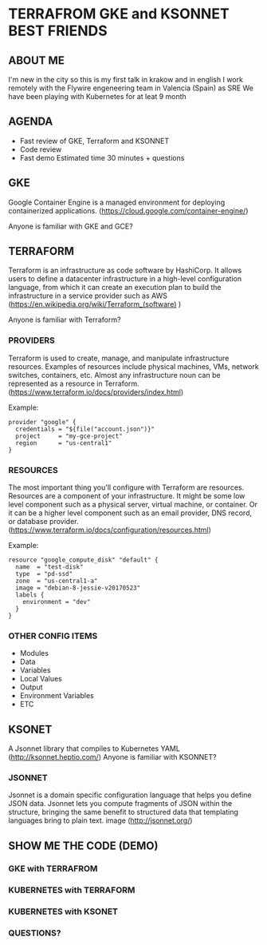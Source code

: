 # TERRAFROM GKE and KSONNET BEST FRIENDS

## ABOUT ME

I'm new in the city so this is my first talk in krakow and in english
I work remotely with the Flywire engeneering team in Valencia (Spain) as SRE 
We have been playing with Kubernetes for at leat 9 month

## AGENDA

* Fast review of GKE, Terraform and KSONNET 
* Code review 
* Fast demo 
Estimated time 30 minutes + questions 

## GKE

Google Container Engine is a managed environment for deploying containerized applications. 
(https://cloud.google.com/container-engine/)

Anyone is familiar with GKE and GCE? 

## TERRAFORM

Terraform is an infrastructure as code software by HashiCorp. It allows users to define a datacenter infrastructure in a high-level configuration language, from which it can create an execution plan to build the infrastructure in a service provider such as AWS
(https://en.wikipedia.org/wiki/Terraform_(software) )

Anyone is familiar with Terraform? 

### PROVIDERS

Terraform is used to create, manage, and manipulate infrastructure resources.
Examples of resources include physical machines, VMs, network switches, containers, etc. 
Almost any infrastructure noun can be represented as a resource in Terraform.
(https://www.terraform.io/docs/providers/index.html)

Example:

```hcl
provider "google" {
  credentials = "${file("account.json")}"
  project     = "my-gce-project"
  region      = "us-central1"
}
```

### RESOURCES

The most important thing you'll configure with Terraform are resources.
Resources are a component of your infrastructure. 
It might be some low level component such as a physical server, virtual machine, or container. 
Or it can be a higher level component such as an email provider, DNS record, or database provider.
(https://www.terraform.io/docs/configuration/resources.html)

Example:

```hcl
resource "google_compute_disk" "default" {
  name  = "test-disk"
  type  = "pd-ssd"
  zone  = "us-central1-a"
  image = "debian-8-jessie-v20170523"
  labels {
    environment = "dev"
  }
}
```

### OTHER CONFIG ITEMS

* Modules
* Data
* Variables
* Local Values
* Output
* Environment Variables
* ETC

## KSONET 

A Jsonnet library that compiles to Kubernetes YAML
(http://ksonnet.heptio.com/)
Anyone is familiar with KSONNET? 

### JSONNET 

Jsonnet is a domain specific configuration language that helps you define JSON data. 
Jsonnet lets you compute fragments of JSON within the structure, bringing the same benefit to structured data that templating languages bring to plain text. 
image
(http://jsonnet.org/)

## SHOW ME THE CODE (DEMO)

### GKE with TERRAFROM

### KUBERNETES with TERRAFORM

### KUBERNETES with KSONET

### QUESTIONS?